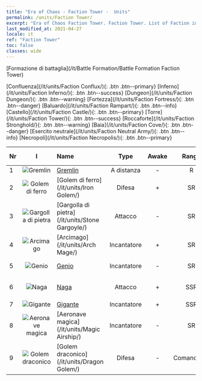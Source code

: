 ```yaml
---
title: "Era of Chaos - Faction Tower -  Units"
permalink: /units/Faction Tower/
excerpt: "Era of Chaos Faction Tower. Faction Tower. List of Faction in Era of Chaos"
last_modified_at: 2021-04-27
locale: it
ref: "Faction Tower"
toc: false
classes: wide
---
```

  [Formazione di battaglia](/it/Battle Formation/Battle Formation Faction Tower)

 [Confluenza](/it/units/Faction Conflux/){: .btn .btn--primary} [Inferno](/it/units/Faction Inferno/){: .btn .btn--success} [Dungeon](/it/units/Faction Dungeon/){: .btn .btn--warning} [Fortezza](/it/units/Faction Fortress/){: .btn .btn--danger} [Baluardo](/it/units/Faction Rampart/){: .btn .btn--info} [Castello](/it/units/Faction Castle/){: .btn .btn--primary} [Torre](/it/units/Faction Tower/){: .btn .btn--success} [Roccaforte](/it/units/Faction Stronghold/){: .btn .btn--warning} [Baia](/it/units/Faction Cove/){: .btn .btn--danger} [Esercito neutrale](/it/units/Faction Neutral Army/){: .btn .btn--info} [Necropoli](/it/units/Faction Necropolis/){: .btn .btn--primary} 

  | Nr | I |         Name        |   Type   | Awake | Rango |   Members     |  Stars  | Exclusive | Attack  |     HP    |  Awaken Name  |
  |:---|:-:|:--------------------|:--------:|:-----:|:---------:|:-------------:|:-------:|:---------:|:-------:|:---------:|:--------------|
  | 1 | ![Gremlin](/images/u/ti_xiaoyaojing.jpg) | [Gremlin](/it/units/Gremlin/) | A distanza | - | R | x9 | <i class="fas fa-star"/> | - | 84.4 | 645 |   -   |
  | 2 | ![Golem di ferro](/images/u/ti_tieren.jpg) | [Golem di ferro](/it/units/Iron Golem/) | Difesa | + | SR | x9 | <i class="fas fa-star"/><i class="fas fa-star"/> | - | 151.4 | 1850 |  Golem d'oro  |
  | 3 | ![Gargolla di pietra](/images/u/ti_shixianggui.jpg) | [Gargolla di pietra](/it/units/Stone Gargoyle/) | Attacco | - | SR | x9 | <i class="fas fa-star"/><i class="fas fa-star"/> | - | 48.0 | 300 |    |
  | 4 | ![Arcimago](/images/u/ti_dafashi.jpg) | [Arcimago](/it/units/Arch Mage/) | Incantatore | + | SR | x4 | <i class="fas fa-star"/><i class="fas fa-star"/> | - | 54.6 | 1324 |  Arcimago  |
  | 5 | ![Genio](/images/u/ti_shenguai.jpg) | [Genio](/it/units/Genie/) | Incantatore | - | SR | x4 | <i class="fas fa-star"/><i class="fas fa-star"/><i class="fas fa-star"/> | - | 102.6 | 662 |  Genio superiore  |
  | 6 | ![Naga](/images/u/ti_shenv.jpg) | [Naga](/it/units/Naga/) | Attacco | + | SSR | x1 | <i class="fas fa-star"/><i class="fas fa-star"/><i class="fas fa-star"/> | + | 79.4 | 811 |  Regina delle Naga  |
  | 7 | ![Gigante](/images/u/ti_taitan.jpg) | [Gigante](/it/units/Giant/) | Incantatore | + | SSR | x1 | <i class="fas fa-star"/><i class="fas fa-star"/><i class="fas fa-star"/> | - | 792.0 | 5431 |  Titano  |
  | 8 | ![Aeronave magica](/images/u/ti_reqiqiu.jpg) | [Aeronave magica](/it/units/Magic Airship/) | Incantatore | - | SR | x4 | <i class="fas fa-star"/><i class="fas fa-star"/><i class="fas fa-star"/> | - | 208.5 | 1715 |   -   |
  | 9 | ![Golem draconico](/images/u/ti_kuileilong.jpg) | [Golem draconico](/it/units/Dragon Golem/) | Difesa | - | Comandante | x1 | <i class="fas fa-star"/><i class="fas fa-star"/><i class="fas fa-star"/> | - | 396.0 | 9616 |   -   |
